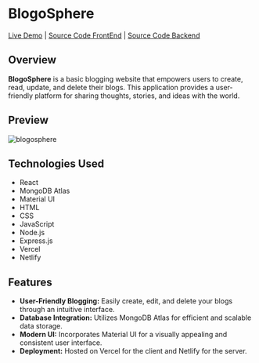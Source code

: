 # BlogoSphere

[Live Demo](https://theblogosphere.netlify.app/) | [Source Code FrontEnd](https://github.com/priyansh19csu225/blog-app-client) | [Source Code Backend](https://github.com/priyansh19csu225/blog-app-server)

## Overview

**BlogoSphere** is a basic blogging website that empowers users to create, read, update, and delete their blogs. This application provides a user-friendly platform for sharing thoughts, stories, and ideas with the world.

## Preview

![blogosphere](https://github.com/priyansh19csu225/blog-app-server/assets/71059426/0f23f50e-6d41-4e82-bfe8-53dd16779988)

## Technologies Used

- React
- MongoDB Atlas
- Material UI
- HTML
- CSS
- JavaScript
- Node.js
- Express.js
- Vercel
- Netlify

## Features

- **User-Friendly Blogging:** Easily create, edit, and delete your blogs through an intuitive interface.
- **Database Integration:** Utilizes MongoDB Atlas for efficient and scalable data storage.
- **Modern UI:** Incorporates Material UI for a visually appealing and consistent user interface.
- **Deployment:** Hosted on Vercel for the client and Netlify for the server.

